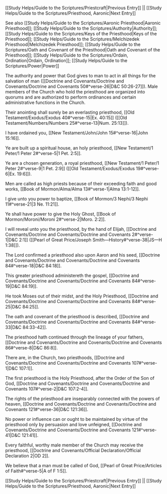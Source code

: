 [[Study Helps/Guide to the Scriptures/Priestcraft|Previous Entry]]  ||  [[Study Helps/Guide to the Scriptures/Priesthood, Aaronic|Next Entry]]

 See also [[Study Helps/Guide to the Scriptures/Aaronic Priesthood|Aaronic Priesthood]]; [[Study Helps/Guide to the Scriptures/Authority|Authority]]; [[Study Helps/Guide to the Scriptures/Keys of the Priesthood|Keys of the Priesthood]]; [[Study Helps/Guide to the Scriptures/Melchizedek Priesthood|Melchizedek Priesthood]]; [[Study Helps/Guide to the Scriptures/Oath and Covenant of the Priesthood|Oath and Covenant of the Priesthood]]; [[Study Helps/Guide to the Scriptures/Ordain, Ordination|Ordain, Ordination]]; [[Study Helps/Guide to the Scriptures/Power|Power]]

 The authority and power that God gives to man to act in all things for the salvation of man ([[Doctrine and Covenants/Doctrine and Covenants/Doctrine and Covenants 50#^verse-26|D&C 50:26-27]]). Male members of the Church who hold the priesthood are organized into quorums and are authorized to perform ordinances and certain administrative functions in the Church.

 Their anointing shall surely be an everlasting priesthood, [[Old Testament/Exodus/Exodus 40#^verse-15|Ex. 40:15]] ([[Old Testament/Numbers/Numbers 25#^verse-13|Num. 25:13]]).

 I have ordained you, [[New Testament/John/John 15#^verse-16|John 15:16]].

 Ye are built up a spiritual house, an holy priesthood, [[New Testament/1 Peter/1 Peter 2#^verse-5|1 Pet. 2:5]].

 Ye are a chosen generation, a royal priesthood, [[New Testament/1 Peter/1 Peter 2#^verse-9|1 Pet. 2:9]] ([[Old Testament/Exodus/Exodus 19#^verse-6|Ex. 19:6]]).

 Men are called as high priests because of their exceeding faith and good works, [[Book of Mormon/Alma/Alma 13#^verse-1|Alma 13:1-12]].

 I give unto you power to baptize, [[Book of Mormon/3 Nephi/3 Nephi 11#^verse-21|3 Ne. 11:21]].

 Ye shall have power to give the Holy Ghost, [[Book of Mormon/Moroni/Moroni 2#^verse-2|Moro. 2:2]].

 I will reveal unto you the priesthood, by the hand of Elijah, [[Doctrine and Covenants/Doctrine and Covenants/Doctrine and Covenants 2#^verse-1|D&C 2:1]] ([[Pearl of Great Price/Joseph Smith—History#^verse-38|JS—H 1:38]]).

 The Lord confirmed a priesthood also upon Aaron and his seed, [[Doctrine and Covenants/Doctrine and Covenants/Doctrine and Covenants 84#^verse-18|D&C 84:18]].

 This greater priesthood administereth the gospel, [[Doctrine and Covenants/Doctrine and Covenants/Doctrine and Covenants 84#^verse-19|D&C 84:19]].

 He took Moses out of their midst, and the Holy Priesthood, [[Doctrine and Covenants/Doctrine and Covenants/Doctrine and Covenants 84#^verse-25|D&C 84:25]].

 The oath and covenant of the priesthood is described, [[Doctrine and Covenants/Doctrine and Covenants/Doctrine and Covenants 84#^verse-33|D&C 84:33-42]].

 The priesthood hath continued through the lineage of your fathers, [[Doctrine and Covenants/Doctrine and Covenants/Doctrine and Covenants 86#^verse-8|D&C 86:8]].

 There are, in the Church, two priesthoods, [[Doctrine and Covenants/Doctrine and Covenants/Doctrine and Covenants 107#^verse-1|D&C 107:1]].

 The first priesthood is the Holy Priesthood, after the Order of the Son of God, [[Doctrine and Covenants/Doctrine and Covenants/Doctrine and Covenants 107#^verse-2|D&C 107:2-4]].

 The rights of the priesthood are inseparably connected with the powers of heaven, [[Doctrine and Covenants/Doctrine and Covenants/Doctrine and Covenants 121#^verse-36|D&C 121:36]].

 No power or influence can or ought to be maintained by virtue of the priesthood only by persuasion and love unfeigned, [[Doctrine and Covenants/Doctrine and Covenants/Doctrine and Covenants 121#^verse-41|D&C 121:41]].

 Every faithful, worthy male member of the Church may receive the priesthood, [[Doctrine and Covenants/Official Declaration/Official Declaration 2|OD 2]].

 We believe that a man must be called of God, [[Pearl of Great Price/Articles of Faith#^verse-5|A of F 1:5]].

[[Study Helps/Guide to the Scriptures/Priestcraft|Previous Entry]]  ||  [[Study Helps/Guide to the Scriptures/Priesthood, Aaronic|Next Entry]]